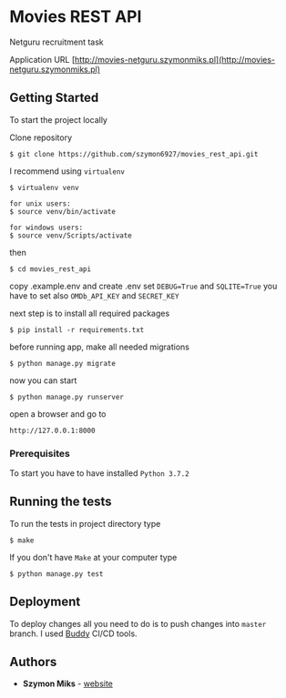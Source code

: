 # Movies REST API

Netguru recruitment task

Application URL [http://movies-netguru.szymonmiks.pl](http://movies-netguru.szymonmiks.pl)

## Getting Started
To start the project locally

Clone repository
```
$ git clone https://github.com/szymon6927/movies_rest_api.git
```

I recommend using  `virtualenv`
```
$ virtualenv venv

for unix users:
$ source venv/bin/activate 

for windows users:
$ source venv/Scripts/activate
```

then 
```
$ cd movies_rest_api
```

copy .example.env and create .env set `DEBUG=True` and `SQLITE=True`
you have to set also `OMDb_API_KEY` and `SECRET_KEY`

next step is to install all required packages
```
$ pip install -r requirements.txt
```

before running app, make all needed migrations
```
$ python manage.py migrate
```

now you can start
```
$ python manage.py runserver
```

open a browser and go to
```
http://127.0.0.1:8000
```

### Prerequisites

To start you have to have installed `Python 3.7.2`


## Running the tests

To run the tests in project directory type
```
$ make
```

If you don't have `Make` at your computer type

```
$ python manage.py test
```


## Deployment

To deploy changes all you need to do is to push changes into
`master` branch. I used [Buddy](https://buddy.works/) CI/CD tools.


## Authors

* **Szymon Miks** - [website](https://szymonmiks.pl/)

